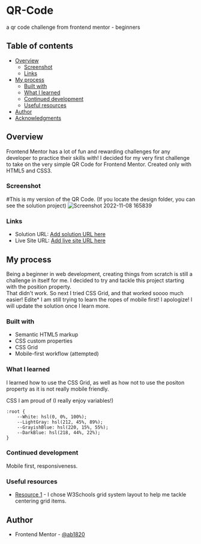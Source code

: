 # QR-Code
a qr code challenge from frontend mentor - beginners

## Table of contents

- [Overview](#overview)
  - [Screenshot](#screenshot)
  - [Links](#links)
- [My process](#my-process)
  - [Built with](#built-with)
  - [What I learned](#what-i-learned)
  - [Continued development](#continued-development)
  - [Useful resources](#useful-resources)
- [Author](#author)
- [Acknowledgments](#acknowledgments)


## Overview
Frontend Mentor has a lot of fun and rewarding challenges for any developer to practice their skills with! 
I decided for my very first challenge to take on the very simple QR Code for Frontend Mentor. Created only with HTML5 and CSS3.

### Screenshot
#This is my version of the QR Code. (If you locate the design folder, you can see the solution project)
![Screenshot 2022-11-08 165839](https://user-images.githubusercontent.com/114027684/200684734-25200b59-4112-4984-a7f0-0f4c205b7190.png)

### Links

- Solution URL: [Add solution URL here](https://your-solution-url.com)
- Live Site URL: [Add live site URL here](https://your-live-site-url.com)

## My process
Being a beginner in web development, creating things from scratch is still a challenge in itself for me. I decided to try and tackle this project starting with the position property.
<br>
That didn't work. So next I tried CSS Grid, and that worked soooo much easier! 
Edite* I am still trying to learn the ropes of mobile first! I apologize! I will update the solution once I learn more.


### Built with

- Semantic HTML5 markup
- CSS custom properties
- CSS Grid
- Mobile-first workflow (attempted)

### What I learned

I learned how to use the CSS Grid, as well as how not to use the positon property as it is not really mobile friendly.

CSS I am proud of (I really enjoy variables!)
```
:root {
    --White: hsl(0, 0%, 100%);
    --LightGray: hsl(212, 45%, 89%);
    --GrayishBlue: hsl(220, 15%, 55%);
    --DarkBlue: hsl(218, 44%, 22%);
}
```



### Continued development

Mobile first, responsiveness.

### Useful resources

- [Resource 1](https://www.w3schools.com) - I chose W3Schools grid system layout to help me tackle centering grid items. 


## Author

- Frontend Mentor - [@ab1820](https://www.frontendmentor.io/profile/ab1820)
